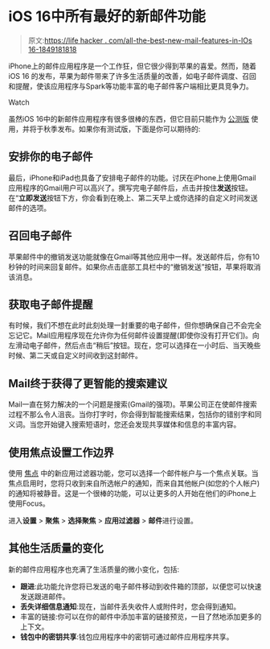 # iOS 16中所有最好的新邮件功能

> 原文:[https://life hacker . com/all-the-best-new-mail-features-in-IOs 16-1849181818](https://lifehacker.com/all-the-best-new-mail-features-in-ios16-1849181818)

iPhone上的邮件应用程序是一个工作狂，但它很少得到苹果的喜爱。然而，随着iOS 16 的发布，苹果为邮件带来了许多生活质量的改善，如电子邮件调度、召回和提醒，使该应用程序与Spark等功能丰富的电子邮件客户端相比更具竞争力。

Watch

虽然iOS 16中的新邮件应用程序有很多很棒的东西，但它目前只能作为 [公测版](https://lifehacker.com/how-to-install-the-ios-16-and-ipados-16-betas-1849023051) 使用，并将于秋季发布。如果你有测试版，下面是你可以期待的:

## 安排你的电子邮件

最后，iPhone和iPad也具备了安排电子邮件的功能。讨厌在iPhone上使用Gmail应用程序的Gmail用户可以高兴了。撰写完电子邮件后，点击并按住**发送**按钮。在“**立即发送**按钮下方，你会看到在晚上、第二天早上或你选择的自定义时间发送邮件的选项。

## 召回电子邮件

苹果邮件中的撤销发送功能就像在Gmail等其他应用中一样。发送邮件后，你有10秒钟的时间来回复邮件。如果你点击底部工具栏中的“撤销发送”按钮，苹果将取消该消息。

## 获取电子邮件提醒

有时候，我们不想在此时此刻处理一封重要的电子邮件，但你想确保自己不会完全忘记它。Mail应用程序现在允许你为任何邮件设置提醒(即使你没有打开它们)。向左滑动电子邮件，然后点击“稍后”按钮。现在，您可以选择在一小时后、当天晚些时候、第二天或自定义时间收到这封邮件。

## Mail终于获得了更智能的搜索建议

Mail一直在努力解决的一个问题是搜索(Gmail的强项)。苹果公司正在使邮件搜索过程不那么令人沮丧。当你打字时，你会得到智能搜索结果，包括你的错别字和同义词。当您开始键入搜索短语时，您还会发现共享媒体和信息的丰富内容。

## 使用焦点设置工作边界

使用 [焦点](https://lifehacker.com/you-should-definitely-use-ios-15s-new-distraction-squa-1847671349) 中的新应用过滤器功能，您可以选择一个邮件帐户与一个焦点关联。当焦点启用时，您将只收到来自所选帐户的通知，而来自其他帐户(如您的个人帐户)的通知将被静音。这是一个很棒的功能，可以让更多的人开始在他们的iPhone上使用Focus。

进入**设置** > **聚焦** > **选择聚焦** > **应用过滤器** > **邮件**进行设置。

## 其他生活质量的变化

新的邮件应用程序也充满了生活质量的微小变化，包括:

*   **跟进**:此功能允许您将已发送的电子邮件移动到收件箱的顶部，以便您可以快速发送跟进邮件。
*   **丢失详细信息通知**:现在，当邮件丢失收件人或附件时，您会得到通知。
*   丰富的链接:你可以在你的邮件中添加丰富的链接预览，一目了然地添加更多的上下文。
*   **钱包中的密钥共享**:钱包应用程序中的密钥可通过邮件应用程序共享。